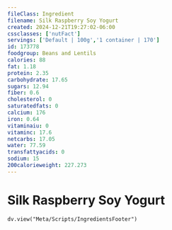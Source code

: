 ```yaml
---
fileClass: Ingredient
filename: Silk Raspberry Soy Yogurt
created: 2024-12-21T19:27:02-06:00
cssclasses: ['nutFact']
servings: ['Default | 100g','1 container | 170']
id: 173778
foodgroup: Beans and Lentils
calories: 88
fat: 1.18
protein: 2.35
carbohydrate: 17.65
sugars: 12.94
fiber: 0.6
cholesterol: 0
saturatedfats: 0
calcium: 176
iron: 0.64
vitaminaiu: 0
vitaminc: 17.6
netcarbs: 17.05
water: 77.59
transfattyacids: 0
sodium: 15
200calorieweight: 227.273
---
```


# Silk Raspberry Soy Yogurt

```dataviewjs
dv.view("Meta/Scripts/IngredientsFooter")
```